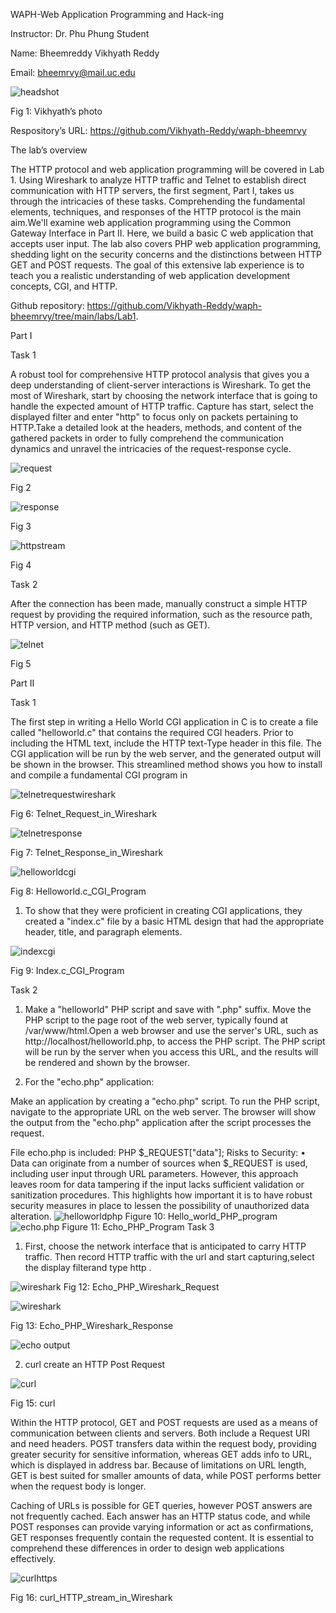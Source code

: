 WAPH-Web Application Programming and Hack-ing

Instructor: Dr. Phu Phung Student

Name: Bheemreddy Vikhyath Reddy

Email: bheemrvy@mail.uc.edu

![headshot](images/fig1.jpg)

Fig 1: Vikhyath’s photo

Respository’s URL: https://github.com/Vikhyath-Reddy/waph-bheemrvy

The lab’s overview

The HTTP protocol and web application programming will be covered in Lab 1. Using Wireshark to analyze HTTP traffic and Telnet to establish direct communication with HTTP servers, the first segment, Part I, takes us through the intricacies of these tasks. Comprehending the fundamental elements, techniques, and responses of the HTTP protocol is the main aim.We'll examine web application programming using the Common Gateway Interface in Part II. Here, we build a basic C web application that accepts user input. The lab also covers PHP web application programming, shedding light on the security concerns and the distinctions between HTTP GET and POST requests. The goal of this extensive lab experience is to teach you a realistic understanding of web application development concepts, CGI, and HTTP.

Github repository: https://github.com/Vikhyath-Reddy/waph-bheemrvy/tree/main/labs/Lab1.


Part I

Task 1

A robust tool for comprehensive HTTP protocol analysis that gives you a deep understanding of client-server interactions is Wireshark. To get the most of Wireshark, start by choosing the network interface that is going to handle the expected amount of HTTP traffic. Capture has start, select the displayed filter and enter "http" to focus only on packets pertaining to HTTP.Take a detailed look at the headers, methods, and content of the gathered packets in order to fully comprehend the communication dynamics and unravel the intricacies of the request-response cycle.


![request](images/fig2.jpg)

Fig 2

![response](images/fig3.jpg)

Fig 3

![httpstream](images/fig4.jpg)

Fig 4

Task 2 

After the connection has been made, manually construct a simple HTTP request by providing the required information, such as the resource path, HTTP version, and HTTP method (such as GET). 

![telnet](images/fig5.jpg)

Fig 5

Part II 

Task 1 

The first step in writing a Hello World CGI application in C is to create a file called "helloworld.c" that contains the required CGI headers. Prior to including the HTML text, include the HTTP text-Type header in this file. The CGI application will be run by the web server, and the generated output will be shown in the browser. This streamlined method shows you how to install and compile a fundamental CGI program in

![telnetrequestwireshark](images/fig6.jpg)

Fig 6: Telnet_Request_in_Wireshark

![telnetresponse](images/fig7.jpg)

Fig 7: Telnet_Response_in_Wireshark

![helloworldcgi](images/fig8.jpg)

Fig 8: Helloworld.c_CGI_Program

1. To show that they were proficient in creating CGI applications, they created a "index.c" file by a basic HTML design that had the appropriate header, title, and paragraph elements.

![indexcgi](images/fig9.jpg)

Fig 9: Index.c_CGI_Program


Task 2 
1. Make a "helloworld" PHP script and save with ".php" suffix. Move the PHP script to the page root of the web server, typically found at /var/www/html.Open a web browser and use the server's URL, such as http://localhost/helloworld.php, to access the PHP script. The PHP script will be run by the server when you access this URL, and the results will be rendered and shown by the browser.

2) For the "echo.php" application:

Make an application by creating a "echo.php" script. To run the PHP script, navigate to the appropriate URL on the web server. The browser will show the output from the "echo.php" application after the script processes the request.

File echo.php is included: PHP $_REQUEST["data"]; <?php echo?>
Risks to Security:
• Data can originate from a number of sources when $_REQUEST is used, including user input through URL parameters. However, this approach leaves room for data tampering if the input lacks sufficient validation or sanitization procedures. This highlights how important it is to have robust security measures in place to lessen the possibility of unauthorized data alteration.
![helloworldphp](images/fig10.jpg)
Figure 10: Hello_world_PHP_program
![echo.php](images/fig11.jpg)
Figure 11: Echo_PHP_Program
Task 3 
1. First, choose the network interface that is anticipated to carry HTTP traffic. Then record HTTP traffic with the url and start capturing,select the display filterand type http .

![wireshark](images/fig12.jpg)
Fig 12: Echo_PHP_Wireshark_Request

![wireshark](images/fig13.jpg)

Fig 13: Echo_PHP_Wireshark_Response

![echo output](images/fig14.jpg)

2. curl
create an HTTP Post Request

![curl](images/fig15.jpg)

Fig 15: curl

Within the HTTP protocol, GET and POST requests are used as a means of communication between clients and servers. Both include a Request URI and need headers. POST transfers data within the request body, providing greater security for sensitive information, whereas GET adds info to URL, which is displayed in address bar. Because of limitations on URL length, GET is best suited for smaller amounts of data, while POST performs better when the request body is longer.

Caching of URLs is possible for GET queries, however POST answers are not frequently cached. Each answer has an HTTP status code, and while POST responses can provide varying information or act as confirmations, GET responses frequently contain the requested content. It is essential to comprehend these differences in order to design web applications effectively.

![curlhttp](images/fig16.jpg)s

Fig 16: curl_HTTP_stream_in_Wireshark
